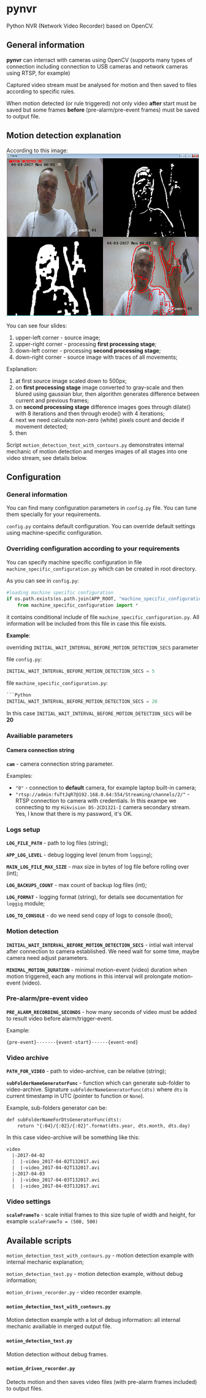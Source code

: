 # pynvr
Python NVR (Network Video Recorder) based on OpenCV.

## General information

**pynvr** can interract with cameras using OpenCV (supports many types of connection including connection to USB cameras and network cameras using RTSP, for example)

Captured video stream must be analysed for motion and then saved to files according to specific rules.

When motion detected (or rule triggered) not only video **after** start must be saved but some frames **before** (pre-alarm/pre-event frames) must be saved to output file.

## Motion detection explanation

According to this image:
![Motion](./img/md3.png)

You can see four slides: 

1. upper-left corner - source image;
2. upper-right corner - processing **first processing stage**;
3. down-left corner - processing **second processing stage**;
4. down-right corner - source image with traces of all movements;

Explanation:

1. at first source image scaled down to 500px;
2. on **first processing stage** image converted to gray-scale and then blured using gaussian blur, then algorithm generates difference between current and previous frames;
3. on **second processing stage** difference images goes through dilate() with 8 iterations and then through erode() with 4 iterations;
4. next we need calculate non-zero (white) pixels count and decide if movement detected;
5. then 

Script `motion_detection_test_with_contours.py` demonstrates internal mechanic of motion detection and merges images of all stages into one video stream, see details below.


## Configuration

### General information

You can find many configuration parameters in `config.py` file. You can tune them specially for your requirements.

`config.py` contains default configuration. You can override default settings using machine-specific configuration.


### Overriding configuration according to your requirements

You can specify machine specific configuration in file `machine_specific_configuration.py` which can be created in root directory.

As you can see in `config.py`:

```Python
#loading machine specific configuration
if os.path.exists(os.path.join(APP_ROOT, "machine_specific_configuration.py")):
    from machine_specific_configuration import *
```

it contains conditional include of file `machine_specific_configuration.py`. All information will be included from this file in case this file exists.

**Example**:

overriding `INITIAL_WAIT_INTERVAL_BEFORE_MOTION_DETECTION_SECS` parameter

file `config.py`:
```Python
INITIAL_WAIT_INTERVAL_BEFORE_MOTION_DETECTION_SECS = 5
```

file `machine_specific_configuration.py`:
```Python
```Python
INITIAL_WAIT_INTERVAL_BEFORE_MOTION_DETECTION_SECS = 20
```

In this case `INITIAL_WAIT_INTERVAL_BEFORE_MOTION_DETECTION_SECS` will be **20**

### Availiable parameters

#### Camera connection string

**`cam`** - camera connection string parameter.

Examples:
* `"0"` - connection to **default** camera, for example laptop built-in camera;
* `"rtsp://admin:fuTtJqR7@192.168.0.64:554/Streaming/channels/2/"` - RTSP connection to camera with credentials. In this exampe we connecting to my `Hikvision DS-2CD1321-I` camera secondary stream. Yes, I know that there is my password, it's OK.

### Logs setup

**`LOG_FILE_PATH`** - path to log files (string);

**`APP_LOG_LEVEL`** - debug logging level (enum from `logging`);


**`MAIN_LOG_FILE_MAX_SIZE`** - max size in bytes of log file before rolling over (int);

**`LOG_BACKUPS_COUNT`** - max count of backup log files (int);

**`LOG_FORMAT`** - logging format (string), for details see documentation for `loggig` module;

**`LOG_TO_CONSOLE`** - do we need send copy of logs to console (bool);

### Motion detection

**`INITIAL_WAIT_INTERVAL_BEFORE_MOTION_DETECTION_SECS`** - intial wait interval after connection to camera established. We need wait for some time, maybe camera need adjust parameters.

**`MINIMAL_MOTION_DURATION`** - minimal motion-event (video) duration when motion triggered, each any motions in this interval will prolongate motion-event (video).

### Pre-alarm/pre-event video

**`PRE_ALARM_RECORDING_SECONDS`** - how many seconds of video must be added to result video before alarm/trigger-event. 

Example:
```
{pre-event}-------{event-start}------{event-end}
```

### Video archive
**`PATH_FOR_VIDEO`** - path to video-archive, can be relative (string);

**`subFolderNameGeneratorFunc`** - function which can generate sub-folder to video-archive. Signature `subFolderNameGeneratorFunc(dts)` where `dts` is current timestamp in UTC (pointer to function or `None`).

Example, sub-folders generator can be:

```
def subFolderNameForDtsGeneratorFunc(dts):
    return "{:04}/{:02}/{:02}".format(dts.year, dts.month, dts.day)
```

In this case video-archive will be something like this:

```
video 
  |-2017-04-02
  |  |-video_2017-04-02T132017.avi
  |  |-video_2017-04-02T132017.avi
  |-2017-04-03
  |  |-video_2017-04-03T132017.avi
  |  |-video_2017-04-03T132017.avi
```

### Video settings
**`scaleFrameTo`** - scale initial frames to this size tuple of width and height, for example `scaleFrameTo = (500, 500)`


## Available scripts

`motion_detection_test_with_contours.py` - motion detection example with internal mechanic explanation;

`motion_detection_test.py` - motion detection example, without debug information;

`motion_driven_recorder.py` - video recorder example.

####  `motion_detection_test_with_contours.py`

Motion detection example with a lot of debug information: all internal mechanic availiable in merged output file.


#### `motion_detection_test.py`

Motion detection without debug frames.

#### `motion_driven_recorder.py`

Detects motion and then saves video files (with pre-alarm frames included) to output files.